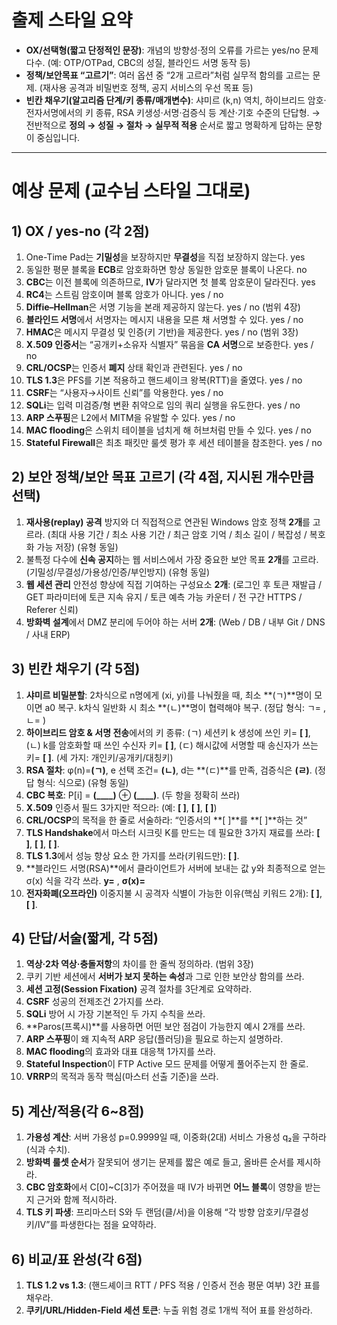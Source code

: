 # 출제 스타일 요약

* **OX/선택형(짧고 단정적인 문장)**: 개념의 방향성·정의 오류를 가르는 yes/no 문제 다수. (예: OTP/OTPad, CBC의 성질, 블라인드 서명 동작 등) 
* **정책/보안목표 “고르기”**: 여러 옵션 중 “2개 고르라”처럼 실무적 함의를 고르는 문제. (재사용 공격과 비밀번호 정책, 공지 서비스의 우선 목표 등) 
* **빈칸 채우기(알고리즘 단계/키 종류/매개변수)**: 샤미르 (k,n) 역치, 하이브리드 암호·전자서명에서의 키 종류, RSA 키생성·서명·검증식 등 계산·기호 수준의 단답형. 
  → 전반적으로 **정의 → 성질 → 절차 → 실무적 적용** 순서로 짧고 명확하게 답하는 문항이 중심입니다.

---

# 예상 문제 (교수님 스타일 그대로)

## 1) OX / yes-no (각 2점)

1. One-Time Pad는 **기밀성**을 보장하지만 **무결성**을 직접 보장하지 않는다. yes
2. 동일한 평문 블록을 **ECB**로 암호화하면 항상 동일한 암호문 블록이 나온다. no  
3. **CBC**는 이전 블록에 의존하므로, **IV**가 달라지면 첫 블록 암호문이 달라진다. yes
4. **RC4**는 스트림 암호이며 블록 암호가 아니다. yes / no  
5. **Diffie–Hellman**은 서명 기능을 본래 제공하지 않는다. yes / no  (범위 4장)
6. **블라인드 서명**에서 서명자는 메시지 내용을 모른 채 서명할 수 있다. yes / no  
7. **HMAC**은 메시지 무결성 및 인증(키 기반)을 제공한다. yes / no  (범위 3장)
8. **X.509 인증서**는 “공개키+소유자 식별자” 묶음을 **CA 서명**으로 보증한다. yes / no  
9. **CRL/OCSP**는 인증서 **폐지** 상태 확인과 관련된다. yes / no  
10. **TLS 1.3**은 PFS를 기본 적용하고 핸드셰이크 왕복(RTT)을 줄였다. yes / no  
11. **CSRF**는 “사용자→사이트 신뢰”를 악용한다. yes / no  
12. **SQLi**는 입력 미검증/형 변환 취약으로 임의 쿼리 실행을 유도한다. yes / no  
13. **ARP 스푸핑**은 L2에서 MITM을 유발할 수 있다. yes / no  
14. **MAC flooding**은 스위치 테이블을 넘치게 해 허브처럼 만들 수 있다. yes / no  
15. **Stateful Firewall**은 최초 패킷만 룰셋 평가 후 세션 테이블을 참조한다. yes / no  

## 2) 보안 정책/보안 목표 고르기 (각 4점, 지시된 개수만큼 선택)

1. **재사용(replay) 공격** 방지와 더 직접적으로 연관된 Windows 암호 정책 **2개**를 고르라. (최대 사용 기간 / 최소 사용 기간 / 최근 암호 기억 / 최소 길이 / 복잡성 / 복호화 가능 저장)  (유형 동일) 
2. 불특정 다수에 **신속 공지**하는 웹 서비스에서 가장 중요한 보안 목표 **2개**를 고르라. (기밀성/무결성/가용성/인증/부인방지)  (유형 동일) 
3. **웹 세션 관리** 안전성 향상에 직접 기여하는 구성요소 **2개**: (로그인 후 토큰 재발급 / GET 파라미터에 토큰 지속 유지 / 토큰 예측 가능 카운터 / 전 구간 HTTPS / Referer 신뢰) 
4. **방화벽 설계**에서 DMZ 분리에 두어야 하는 서버 **2개**: (Web / DB / 내부 Git / DNS / 사내 ERP) 

## 3) 빈칸 채우기 (각 5점)

1. **샤미르 비밀분할**: 2차식으로 n명에게 (xi, yi)를 나눠줬을 때, 최소 **(ㄱ)**명이 모이면 a0 복구. k차식 일반화 시 최소 **(ㄴ)**명이 협력해야 복구. (정답 형식: ㄱ= , ㄴ= )  
2. **하이브리드 암호 & 서명 전송**에서의 키 종류: (ㄱ) 세션키 k 생성에 쓰인 키= **[ ]**, (ㄴ) k를 암호화할 때 쓰인 수신자 키= **[ ]**, (ㄷ) 해시값에 서명할 때 송신자가 쓰는 키= **[ ]**. (세 가지: 개인키/공개키/대칭키)  
3. **RSA 절차**: φ(n)=**(ㄱ)**, e 선택 조건= **(ㄴ)**, d는 **(ㄷ)**를 만족, 검증식은 **(ㄹ)**. (정답 형식: 식으로)  (유형 동일) 
4. **CBC 복호**: P[i] = **(____)** ⊕ **(____)**. (두 항을 정확히 쓰라) 
5. **X.509** 인증서 필드 3가지만 적으라: (예: **[ ]**, **[ ]**, **[ ]**)  
6. **CRL/OCSP**의 목적을 한 줄로 서술하라: “인증서의 **[ ]**를 **[ ]**하는 것”  
7. **TLS Handshake**에서 마스터 시크릿 K를 만드는 데 필요한 3가지 재료를 쓰라: **[ ]**, **[ ]**, **[ ]**.  
8. **TLS 1.3**에서 성능 향상 요소 한 가지를 쓰라(키워드만): **[ ]**.  
9. **블라인드 서명(RSA)**에서 클라이언트가 서버에 보내는 값 y와 최종적으로 얻는 σ(x) 식을 각각 쓰라. **y=** , **σ(x)=**  
10. **전자화폐(오프라인)** 이중지불 시 공격자 식별이 가능한 이유(핵심 키워드 2개): **[ ]**, **[ ]**. 

## 4) 단답/서술(짧게, 각 5점)

1. **역상·2차 역상·충돌저항**의 차이를 한 줄씩 정의하라. (범위 3장)
2. 쿠키 기반 세션에서 **서버가 보지 못하는 속성**과 그로 인한 보안상 함의를 쓰라. 
3. **세션 고정(Session Fixation)** 공격 절차를 3단계로 요약하라. 
4. **CSRF** 성공의 전제조건 2가지를 쓰라. 
5. **SQLi** 방어 시 가장 기본적인 두 가지 수칙을 쓰라. 
6. **Paros(프록시)**를 사용하면 어떤 보안 점검이 가능한지 예시 2개를 쓰라. 
7. **ARP 스푸핑**이 왜 지속적 ARP 응답(플러딩)을 필요로 하는지 설명하라. 
8. **MAC flooding**의 효과와 대표 대응책 1가지를 쓰라. 
9. **Stateful Inspection**이 FTP Active 모드 문제를 어떻게 풀어주는지 한 줄로. 
10. **VRRP**의 목적과 동작 핵심(마스터 선출 기준)을 쓰라. 

## 5) 계산/적용(각 6~8점)

1. **가용성 계산**: 서버 가용성 p=0.9999일 때, 이중화(2대) 서비스 가용성 q₂을 구하라(식과 수치). 
2. **방화벽 룰셋 순서**가 잘못되어 생기는 문제를 짧은 예로 들고, 올바른 순서를 제시하라. 
3. **CBC 암호화**에서 C[0]~C[3]가 주어졌을 때 IV가 바뀌면 **어느 블록**이 영향을 받는지 근거와 함께 적시하라. 
4. **TLS 키 파생**: 프리마스터 S와 두 랜덤(클/서)을 이용해 “각 방향 암호키/무결성키/IV”를 파생한다는 점을 요약하라. 

## 6) 비교/표 완성(각 6점)

1. **TLS 1.2 vs 1.3**: (핸드셰이크 RTT / PFS 적용 / 인증서 전송 평문 여부) 3칸 표를 채우라. 
2. **쿠키/URL/Hidden-Field 세션 토큰**: 누출 위험 경로 1개씩 적어 표를 완성하라. 